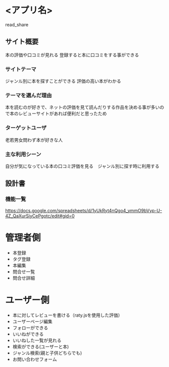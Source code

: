 # <アプリ名>
read_share
## サイト概要
本の評価や口コミが見れる
登録すると本に口コミをする事ができる

### サイトテーマ
ジャンル別に本を探すことができる
評価の高い本がわかる

### テーマを選んだ理由
本を読むのが好きで、ネットの評価を見て読んだりする作品を決める事が多いので本のレビューサイトがあれば便利だと思ったため

### ターゲットユーザ
老若男女問わず本が好きな人

### 主な利用シーン
自分が気になっている本の口コミ評価を見る　ジャンル別に探す時に利用する

## 設計書

### 機能一覧
<https://docs.google.com/spreadsheets/d/1yUkRyt4nQgo4_ymmO9bVyp-U-4Z_QaXurSiyCePgotc/edit#gid=0>
# 管理者側
- 本登録
- タグ登録
- 本編集
- 問合せ一覧
- 問合せ詳細

# ユーザー側
- 本に対してレビューを書ける（raty.jsを使用した評価）
- ユーザーページ編集
- フォローができる
- いいねができる
- いいねした一覧が見れる
- 検索ができる(ユーザーと本)
- ジャンル検索(親と子供どちらでも)
- お問い合わせフォーム
